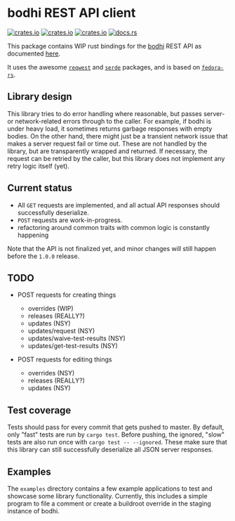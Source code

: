 # bodhi REST API client

[![crates.io](https://img.shields.io/crates/v/bodhi.svg)](https://crates.io/crates/bodhi/)
[![crates.io](https://img.shields.io/crates/d/bodhi.svg)](https://crates.io/crates/bodhi/)
[![crates.io](https://img.shields.io/crates/l/bodhi.svg)](https://crates.io/crates/bodhi/)
[![docs.rs](https://docs.rs/bodhi/badge.svg)](https://docs.rs/bodhi/)

This package contains WIP rust bindings for the [bodhi] REST API as documented [here][bodhi-api].

[bodhi]: https://github.com/fedora-infra/bodhi
[bodhi-api]: https://bodhi.fedoraproject.org/docs/server_api/index.html#rest-api

It uses the awesome [`reqwest`][reqwest] and [`serde`][serde] packages, and is based on [`fedora-rs`][fedora-rs].

[reqwest]: https://github.com/seanmonstar/reqwest
[serde]: https://github.com/serde-rs/serde
[fedora-rs]: https://github.com/ironthree/fedora-rs


## Library design

This library tries to do error handling where reasonable, but passes server- or network-related errors through to the
caller. For example, if bodhi is under heavy load, it sometimes returns garbage responses with empty bodies. On the
other hand, there might just be a transient network issue that makes a server request fail or time out. These are not
handled by the library, but are transparently wrapped and returned. If necessary, the request can be retried by the
caller, but this library does not implement any retry logic itself (yet).


## Current status

- All `GET` requests are implemented, and all actual API responses should successfully deserialize.
- `POST` requests are work-in-progress.
- refactoring around common traits with common logic is constantly happening

Note that the API is not finalized yet, and minor changes will still happen before the `1.0.0` release.


## TODO

- POST requests for creating things
    - overrides (WIP)
    - releases (REALLY?)
    - updates (NSY)
    - updates/request (NSY)
    - updates/waive-test-results (NSY)
    - updates/get-test-results (NSY)

- POST requests for editing things
    - overrides (NSY)
    - releases (REALLY?)
    - updates (NSY)


## Test coverage

Tests should pass for every commit that gets pushed to master. By default, only "fast" tests are run by `cargo test`.
Before pushing, the ignored, "slow" tests are also run once with `cargo test -- --ignored`. These make sure that this
library can still successfully deserialize all JSON server responses.


## Examples

The `examples` directory contains a few example applications to test and showcase some library functionality. Currently,
this includes a simple program to file a comment or create a buildroot override in the staging instance of bodhi.

